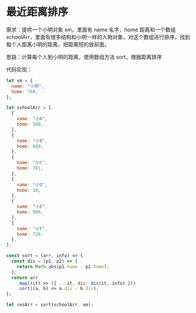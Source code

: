 # 最近距离排序

需求：提供一个小明对象 xm，里面有 name 名字，home 距离和一个数组 schoolArr，里面有很多结构和小明一样的人物对象，对这个数组进行排序，找到每个人距离小明的距离，把距离短的放前面。

思路：计算每个人到小明的距离，使用数组方法 sort，根据距离排序

代码实现：

```js
let xm = {
  name: "小明",
  home: 700,
};

let schoolArr = [
  {
    name: "小A",
    home: 500,
  },
  {
    name: "小B",
    home: 600,
  },
  {
    name: "小C",
    home: 701,
  },
  {
    name: "小D",
    home: 10,
  },
  {
    name: "小E",
    home: 800,
  },
  {
    name: "小F",
    home: 720,
  },
];

const sort = (arr, info) => {
  const dis = (p1, p2) => {
    return Math.abs(p1.home - p2.home);
  };
  return arr
    .map((it) => ({ ...it, dis: dis(it, info) }))
    .sort((a, b) => a.dis - b.dis);
};

let resArr = sort(schoolArr, xm);
```

<!-- 1 -->
